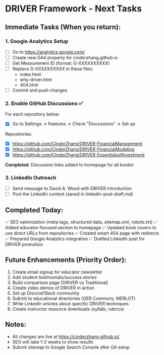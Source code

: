 # DRIVER Framework - Next Tasks

## Immediate Tasks (When you return):

### 1. Google Analytics Setup
- [ ] Go to https://analytics.google.com/
- [ ] Create new GA4 property for cinderzhang.github.io
- [ ] Get Measurement ID (format: G-XXXXXXXXXX)
- [ ] Replace G-XXXXXXXXXX in these files:
  - index.html
  - why-driver.html
  - 404.html
- [ ] Commit and push changes

### 2. Enable GitHub Discussions ✅
For each repository below:
- [x] Go to Settings → Features → Check "Discussions" → Set up

Repositories:
- [x] https://github.com/CinderZhang/DRIVER-FinancialManagement
- [x] https://github.com/CinderZhang/DRIVER-FinancialModeling
- [x] https://github.com/CinderZhang/DRIVER-EssentialsofInvestment

**Completed**: Discussion links added to homepage for all books!

### 3. LinkedIn Outreach
- [ ] Send message to David A. Wood with DRIVER introduction
- [ ] Post the LinkedIn content (saved in linkedin-post-draft.md)

## Completed Today:
✅ SEO optimization (meta tags, structured data, sitemap.xml, robots.txt)
✅ Added educator-focused section to homepage
✅ Updated book covers to use direct URLs from repositories
✅ Created smart 404 page with redirects
✅ Prepared Google Analytics integration
✅ Drafted LinkedIn post for DRIVER promotion

## Future Enhancements (Priority Order):
1. Create email signup for educator newsletter
2. Add student testimonials/success stories
3. Build comparison page (DRIVER vs Traditional)
4. Create video demos of DRIVER in action
5. Set up Discord/Slack community
6. Submit to educational directories (OER Commons, MERLOT)
7. Write LinkedIn articles about specific DRIVER techniques
8. Create instructor resource downloads (syllabi, rubrics)

## Notes:
- All changes are live at https://cinderzhang.github.io/
- SEO will take 1-2 weeks to show results
- Submit sitemap to Google Search Console after GA setup